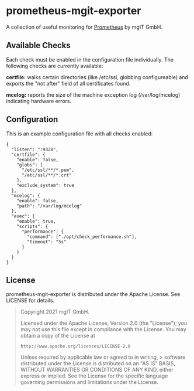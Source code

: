 prometheus-mgit-exporter
========================

A collection of useful monitoring for [Prometheus][1] by mgIT GmbH.

[1]: https://prometheus.io/

Available Checks
----------------

Each check must be enabled in the configuration file individually. The following
checks are currently available:

**certfile:** walks certain directories (like /etc/ssl, globbing configureable)
and exports the "not after" field of all certificates found.

**mcelog:** reports the size of the machine exception log (/var/log/mcelog)
indicating hardware errors.

Configuration
-------------

This is an example configuration file with all checks enabled:

    {
      "listen": ":9328",
      "certfile": {
        "enable": false,
        "globs": [
          "/etc/ssl/**/*.pem",
          "/etc/ssl/**/*.crt"
        ],
        "exclude_system": true
      },
      "mcelog": {
        "enable": false,
        "path": "/var/log/mcelog"
      },
      "exec": {
        "enable": true,
        "scripts": {
          "performance": {
            "command": ["./opt/check_performance.sh"],
            "timeout": "5s"
          }
        }
      }
    }

License
-------

prometheus-mgit-exporter is distributed under the Apache License.
See LICENSE for details.

> Copyright 2021 mgIT GmbH.
>
> Licensed under the Apache License, Version 2.0 (the "License");
> you may not use this file except in compliance with the License.
> You may obtain a copy of the License at
>
>     http://www.apache.org/licenses/LICENSE-2.0
>
> Unless required by applicable law or agreed to in writing, > software
> distributed under the License is distributed on an "AS IS" BASIS,
> WITHOUT WARRANTIES OR CONDITIONS OF ANY KIND, either express or implied.
> See the License for the specific language governing permissions and
> limitations under the License.
